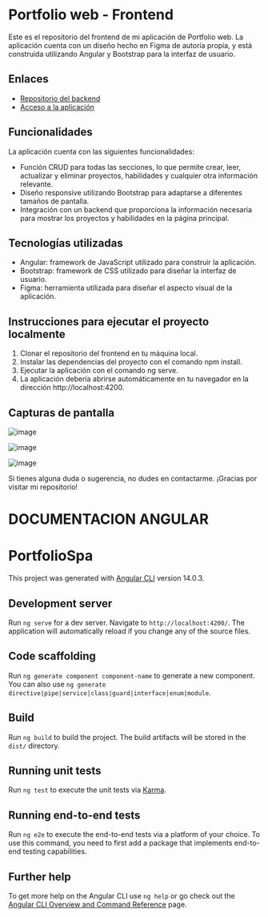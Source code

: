 # Portfolio web - Frontend
Este es el repositorio del frontend de mi aplicación de Portfolio web. La aplicación cuenta con un diseño hecho en Figma de autoría propia, y está construida utilizando Angular y Bootstrap para la interfaz de usuario.

## Enlaces
- [Repositorio del backend](https://ivan-portfolio-app.web.app/)
- [Acceso a la aplicación](https://github.com/ivanlitt8/portfolio-spa-back)

## Funcionalidades
La aplicación cuenta con las siguientes funcionalidades:

* Función CRUD para todas las secciones, lo que permite crear, leer, actualizar y eliminar proyectos, habilidades y cualquier otra información relevante.
* Diseño responsive utilizando Bootstrap para adaptarse a diferentes tamaños de pantalla.
* Integración con un backend que proporciona la información necesaria para mostrar los proyectos y habilidades en la página principal.

## Tecnologías utilizadas
- Angular: framework de JavaScript utilizado para construir la aplicación.
- Bootstrap: framework de CSS utilizado para diseñar la interfaz de usuario.
- Figma: herramienta utilizada para diseñar el aspecto visual de la aplicación.

## Instrucciones para ejecutar el proyecto localmente
1. Clonar el repositorio del frontend en tu máquina local.
2. Instalar las dependencias del proyecto con el comando npm install.
3. Ejecutar la aplicación con el comando ng serve.
4. La aplicación debería abrirse automáticamente en tu navegador en la dirección http://localhost:4200.

## Capturas de pantalla
![image](https://user-images.githubusercontent.com/70293887/230804305-654aefbd-d3f7-4005-ab36-b8b2caf244ab.png)

![image](https://user-images.githubusercontent.com/70293887/230804244-9130e164-6de2-44d0-aa3b-c022afbca4a1.png)

![image](https://user-images.githubusercontent.com/70293887/230804278-4f06c85f-e05d-4d41-9278-e7f6d10fa799.png)


Si tienes alguna duda o sugerencia, no dudes en contactarme. ¡Gracias por visitar mi repositorio!


# DOCUMENTACION ANGULAR

# PortfolioSpa

This project was generated with [Angular CLI](https://github.com/angular/angular-cli) version 14.0.3.

## Development server

Run `ng serve` for a dev server. Navigate to `http://localhost:4200/`. The application will automatically reload if you change any of the source files.

## Code scaffolding

Run `ng generate component component-name` to generate a new component. You can also use `ng generate directive|pipe|service|class|guard|interface|enum|module`.

## Build

Run `ng build` to build the project. The build artifacts will be stored in the `dist/` directory.

## Running unit tests

Run `ng test` to execute the unit tests via [Karma](https://karma-runner.github.io).

## Running end-to-end tests

Run `ng e2e` to execute the end-to-end tests via a platform of your choice. To use this command, you need to first add a package that implements end-to-end testing capabilities.

## Further help

To get more help on the Angular CLI use `ng help` or go check out the [Angular CLI Overview and Command Reference](https://angular.io/cli) page.

